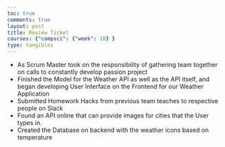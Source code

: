 ```yaml
---
toc: true
comments: true
layout: post
title: Review Ticket
courses: {"compsci": {"week": 10} }
type: tangibles
---
```



- As Scrum Master took on the responsibility of gathering team together on calls to constantly develop passion project
- Finished the Model for the Weather API as well as the API itself, and began developing User Interface on the Frontend for our Weather Application
- Submitted Homework Hacks from previous team teaches to respective people on Slack
- Found an API online that can provide images for cities that the User types in. 
- Created the Database on backend with the weather icons based on temperature 
